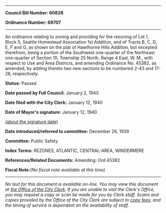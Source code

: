 

********

**Council Bill Number: 60828**
   
**Ordinance Number: 69707**
********

 An ordinance relating to zoning and providing for the rezoning of Lot 1, Block 5, Seattle Homestead Association 1st Addition, and of Tracts B, C, D, E, F and G, as shown on the plat of Hawthorne Hills Addition, but excepted therefrom, being a portion of the Southwest one-quarter of the Northeast one-quarter of Section 10, Township 25 North, Range 4 East, W. M., with respect to Use and Area Districts, and amending Ordinance No. 45382, as amended, by adding thereto two new sections to be numbered 2-43 and 17-26, respectively.

**Status:** Passed
   
**Date passed by Full Council:** January 2, 1940
   
**Date filed with the City Clerk:** January 12, 1940
   
**Date of Mayor's signature:** January 12, 1940
   
[(about the signature date)](/~public/approvaldate.htm)
   
   
   
**Date introduced/referred to committee:** December 26, 1939
   
**Committee:** Public Safety
   
   
**Index Terms:** REZONES, ATLANTIC, CENTRAL-AREA, WINDERMERE

**References/Related Documents:** Amending: Ord 45382

**Fiscal Note:**_(No fiscal note available at this time)_
********

_No text for this document is available on-line. You may view this document at [the Office of the City Clerk](http://www.seattle.gov/leg/clerk/contactUs.htm). If you are unable to visit the Clerk's Office, you may request a copy or scan be made for you by Clerk staff. Scans and copies provided by the Office of the City Clerk are subject to [copy fees](http://clerk.seattle.gov/~public/clerkfees.htm), and the timing of service is dependent on the availability of staff._


